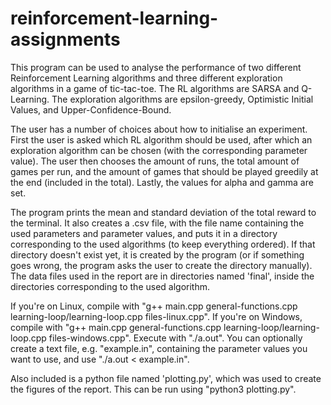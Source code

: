 # reinforcement-learning-assignments
This program can be used to analyse the performance of two different Reinforcement Learning algorithms and three different exploration algorithms in a game of tic-tac-toe. The RL algorithms are SARSA and Q-Learning. The exploration algorithms are epsilon-greedy, Optimistic Initial Values, and Upper-Confidence-Bound.
  
The user has a number of choices about how to initialise an experiment. First the user is asked which RL algorithm should be used, after which an exploration algorithm can be chosen (with the corresponding parameter value). The user then chooses the amount of runs, the total amount of games per run, and the amount of games that should be played greedily at the end (included in the total). Lastly, the values for alpha and gamma are set.
 
The program prints the mean and standard deviation of the total reward to the terminal. It also creates a .csv file, with the file name containing the used parameters and parameter values, and puts it in a directory corresponding to the used algorithms (to keep everything ordered). If that directory doesn't exist yet, it is created by the program (or if something goes wrong, the program asks the user to create the directory manually). The data files used in the report are in directories named 'final', inside the directories corresponding to the used algorithm.

If you're on Linux, compile with "g++ main.cpp general-functions.cpp learning-loop/learning-loop.cpp files-linux.cpp". If you're on Windows, compile with "g++ main.cpp general-functions.cpp learning-loop/learning-loop.cpp files-windows.cpp".
Execute with "./a.out". You can optionally create a text file, e.g. "example.in", containing the parameter values you want to use, and use "./a.out < example.in".

Also included is a python file named 'plotting.py', which was used to create the figures of the report. This can be run using "python3 plotting.py".
